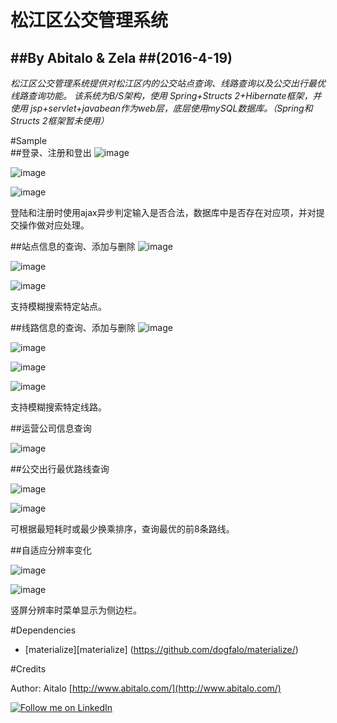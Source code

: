 松江区公交管理系统
====
##By Abitalo & Zela
##(2016-4-19)
----
<i>
松江区公交管理系统提供对松江区内的公交站点查询、线路查询以及公交出行最优线路查询功能。  
该系统为B/S架构，使用 Spring+Structs 2+Hibernate框架，并使用 jsp+servlet+javabean作为web层，底层使用mySQL数据库。（Spring和Structs 2框架暂未使用）</i>

#Sample  
##登录、注册和登出
![image](http://7xkp3n.com1.z0.glb.clouddn.com/login.png)  

![image](http://7xkp3n.com1.z0.glb.clouddn.com/register.png)  

![image](http://7xkp3n.com1.z0.glb.clouddn.com/logout.png)

登陆和注册时使用ajax异步判定输入是否合法，数据库中是否存在对应项，并对提交操作做对应处理。

##站点信息的查询、添加与删除
![image](http://7xkp3n.com1.z0.glb.clouddn.com/station.png)

![image](http://7xkp3n.com1.z0.glb.clouddn.com/addstation.png)

![image](http://7xkp3n.com1.z0.glb.clouddn.com/fuzzystation.png)

支持模糊搜索特定站点。

##线路信息的查询、添加与删除
![image](http://7xkp3n.com1.z0.glb.clouddn.com/routine.png)

![image](http://7xkp3n.com1.z0.glb.clouddn.com/routinedetail.png)

![image](http://7xkp3n.com1.z0.glb.clouddn.com/addRoutine.png)

![image](http://7xkp3n.com1.z0.glb.clouddn.com/fuzzystation.png)

支持模糊搜索特定线路。

##运营公司信息查询

![image](http://7xkp3n.com1.z0.glb.clouddn.com/company.png)

##公交出行最优路线查询

![image](http://7xkp3n.com1.z0.glb.clouddn.com/path.png)

![image](http://7xkp3n.com1.z0.glb.clouddn.com/pathtransfer.png)

可根据最短耗时或最少换乘排序，查询最优的前8条路线。

##自适应分辨率变化

![image](http://7xkp3n.com1.z0.glb.clouddn.com/autoadjust.png)

![image](http://7xkp3n.com1.z0.glb.clouddn.com/autoadjust_menu.png)

竖屏分辨率时菜单显示为侧边栏。

#Dependencies

* [materialize][materialize] (https://github.com/dogfalo/materialize/)

#Credits

Author: Aitalo [http://www.abitalo.com/](http://www.abitalo.com/)

<a href="https://cn.linkedin.com/in/abitalo">
  <img alt="Follow me on LinkedIn"
       src="https://raw.githubusercontent.com/florent37/DaVinci/master/mobile/src/main/res/drawable-hdpi/linkedin.png" />
</a>

